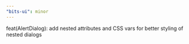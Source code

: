 ```yaml
---
"bits-ui": minor
---
```


feat(AlertDialog): add nested attributes and CSS vars for better styling of nested dialogs
